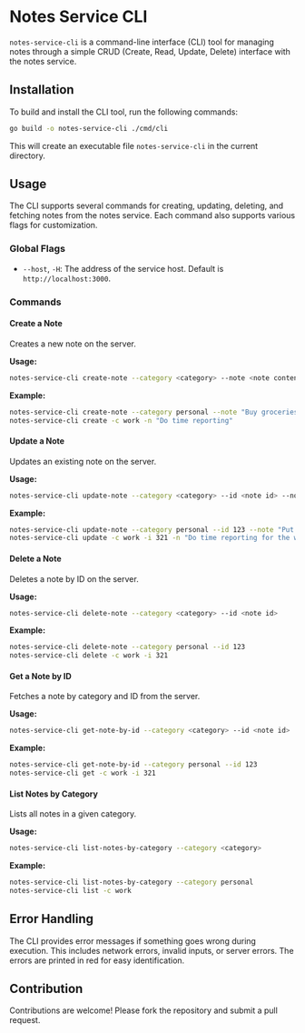 
# Notes Service CLI

`notes-service-cli` is a command-line interface (CLI) tool for managing notes through a simple CRUD (Create, Read, Update, Delete) interface with the notes service.

## Installation

To build and install the CLI tool, run the following commands:

```bash
go build -o notes-service-cli ./cmd/cli
```

This will create an executable file `notes-service-cli` in the current directory.

## Usage

The CLI supports several commands for creating, updating, deleting, and fetching notes from the notes service. Each command also supports various flags for customization.

### Global Flags

- `--host`, `-H`: The address of the service host. Default is `http://localhost:3000`.

### Commands

#### Create a Note

Creates a new note on the server.

**Usage:**

```bash
notes-service-cli create-note --category <category> --note <note content>
```

**Example:**

```bash
notes-service-cli create-note --category personal --note "Buy groceries"
notes-service-cli create -c work -n "Do time reporting"
```

#### Update a Note

Updates an existing note on the server.

**Usage:**

```bash
notes-service-cli update-note --category <category> --id <note id> --note <new note content>
```

**Example:**

```bash
notes-service-cli update-note --category personal --id 123 --note "Put groceries in the fridge"
notes-service-cli update -c work -i 321 -n "Do time reporting for the week 32"
```

#### Delete a Note

Deletes a note by ID on the server.

**Usage:**

```bash
notes-service-cli delete-note --category <category> --id <note id>
```

**Example:**

```bash
notes-service-cli delete-note --category personal --id 123
notes-service-cli delete -c work -i 321
```

#### Get a Note by ID

Fetches a note by category and ID from the server.

**Usage:**

```bash
notes-service-cli get-note-by-id --category <category> --id <note id>
```

**Example:**

```bash
notes-service-cli get-note-by-id --category personal --id 123
notes-service-cli get -c work -i 321
```

#### List Notes by Category

Lists all notes in a given category.

**Usage:**

```bash
notes-service-cli list-notes-by-category --category <category>
```

**Example:**

```bash
notes-service-cli list-notes-by-category --category personal
notes-service-cli list -c work
```

## Error Handling

The CLI provides error messages if something goes wrong during execution. This includes network errors, invalid inputs, or server errors. The errors are printed in red for easy identification.

## Contribution

Contributions are welcome! Please fork the repository and submit a pull request.
